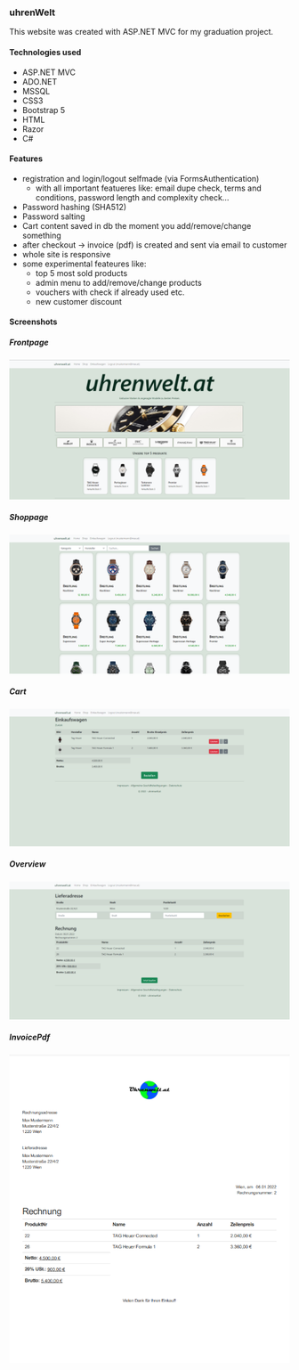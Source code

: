 ### uhrenWelt
This website was created with ASP.NET MVC for my graduation project.

#### Technologies used 
- ASP.NET MVC
- ADO.NET
- MSSQL
- CSS3
- Bootstrap 5
- HTML
- Razor
- C#

#### Features 
- registration and login/logout selfmade (via FormsAuthentication)
  - with all important featueres like: email dupe check, terms and conditions, password length and complexity check... 
- Password hashing (SHA512)
- Password salting
- Cart content saved in db the moment you add/remove/change something
- after checkout -> invoice (pdf) is created and sent via email to customer
- whole site is responsive
- some experimental feateures like:
  - top 5 most sold products
  - admin menu to add/remove/change products
  - vouchers with check if already used etc.
  - new customer discount

#### Screenshots
##### Frontpage 
![Frontpage](/Img/Screenshots/frontpage.png?raw=true "Frontpage")
##### Shoppage 
![Shoppage](/Img/Screenshots/shoppage.png?raw=true "Shoppage")
##### Cart 
![Cart](/Img/Screenshots/cart.png?raw=true "Cart")
##### Overview 
![Overview](/Img/Screenshots/overview.png?raw=true "Overview")
##### InvoicePdf 
![Invoice](/Img/Screenshots/invoice.png?raw=true "Invoice")
